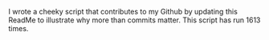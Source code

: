 I wrote a cheeky script that contributes to my Github by updating this ReadMe to illustrate why more than commits matter. This script has run 1613 times.